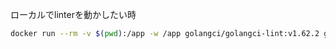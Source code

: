 ローカルでlinterを動かしたい時

```sh
docker run --rm -v $(pwd):/app -w /app golangci/golangci-lint:v1.62.2 golangci-lint run -v
```
